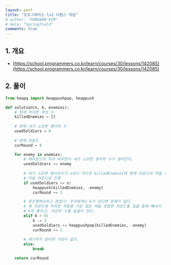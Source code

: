 ```yaml
---
layout: post
title: "프로그래머스 lv2 디펜스 게임"
# author: "DONGWON KIM"
# meta: "Springfield"
comments: true
---
```


## 1. 개요
- [https://school.programmers.co.kr/learn/courses/30/lessons/142085](https://school.programmers.co.kr/learn/courses/30/lessons/142085)

## 2. 풀이
```python
from heapq import heappushpop, heappush

def solution(n, k, enemies):
    # 현재 처리한 적의 수
    killedEnemies = []
    
    # 현재 내가 소모한 병사의 수
    usedSoldiers = 0
    
    # 현재 라운드
    curRound = 0

    for enemy in enemies:
        # 매라운드의 적과 싸우면서 내가 소모한 병사의 수가 많아진다.
        usedSoldiers += enemy
        
        # 내가 소모한 병사의수가 n보다 작으면 killedEnemies에 현재 라운드의 적을 추가
        # 다음 라운드로 진행
        if usedSoldiers <= n:
            heappush(killedEnemies, -enemy)
            curRound += 1

        # 못진행하더라고 괜찮다! 우리에게는 k가 있다면 문제가 없다.
        # 매 라운드에 처리한 적들중 가장 많은 적을 포함한 라운드를 힙을 통해 빼내서
        # k로 퉁치고, 아군의 수를 늘릴수 있다.
        elif k > 0:
            k -= 1
            usedSoldiers += heappushpop(killedEnemies, -enemy)
            curRound += 1
            
        # 여기까지 왔다면 가망이 없다.
        else:
            break

    return curRound
```
